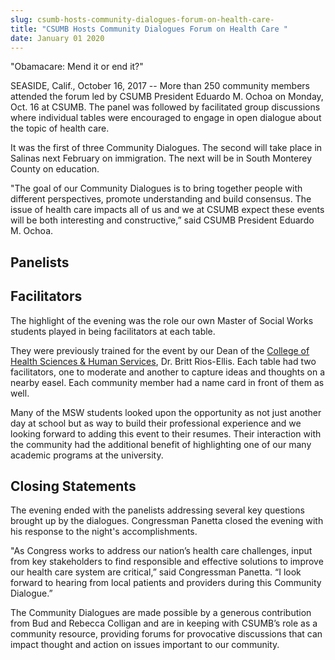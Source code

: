 ```yaml
---
slug: csumb-hosts-community-dialogues-forum-on-health-care-
title: "CSUMB Hosts Community Dialogues Forum on Health Care "
date: January 01 2020
---
```


<p>"Obamacare: Mend it or end it?"</p><p>SEASIDE, Calif., October 16, 2017 -- More than 250 community members attended the forum led by CSUMB President Eduardo M. Ochoa on Monday, Oct. 16 at CSUMB. The panel was followed by facilitated group discussions where individual tables were encouraged to engage in open dialogue about the topic of health care.</p><p>It was the first of three Community Dialogues. The second will take place in Salinas next February on immigration. The next will be in South Monterey County on education.</p><p>"The goal of our Community Dialogues is to bring together people with different perspectives, promote understanding and build consensus. The issue of health care impacts all of us and we at CSUMB expect these events will be both interesting and constructive,” said CSUMB President Eduardo M. Ochoa.</p><h2>Panelists</h2><h2>Facilitators</h2><p>The highlight of the evening was the role our own Master of Social Works students played in being facilitators at each table.</p><p>They were previously trained for the event by our Dean of the <a href="https://csumb.edu/chshs">College of Health Sciences &amp; Human Services</a>, Dr. Britt Rios-Ellis. Each table had two facilitators, one to moderate and another to capture ideas and thoughts on a nearby easel. Each community member had a name card in front of them as well.</p><p>Many of the MSW students looked upon the opportunity as not just another day at school but as way to build their professional experience and we looking forward to adding this event to their resumes. Their interaction with the community had the additional benefit of highlighting one of our many academic programs at the university.</p><h2>Closing Statements</h2><p>The evening ended with the panelists addressing several key questions brought up by the dialogues. Congressman Panetta closed the evening with his response to the night's accomplishments.</p><p>"As Congress works to address our nation’s health care challenges, input from key stakeholders to find responsible and effective solutions to improve our health care system are critical,” said Congressman Panetta. “I look forward to hearing from local patients and providers during this Community Dialogue.”</p><p>The Community Dialogues are made possible by a generous contribution from Bud and Rebecca Colligan and are in keeping with CSUMB’s role as a community resource, providing forums for provocative discussions that can impact thought and action on issues important to our community.</p>
